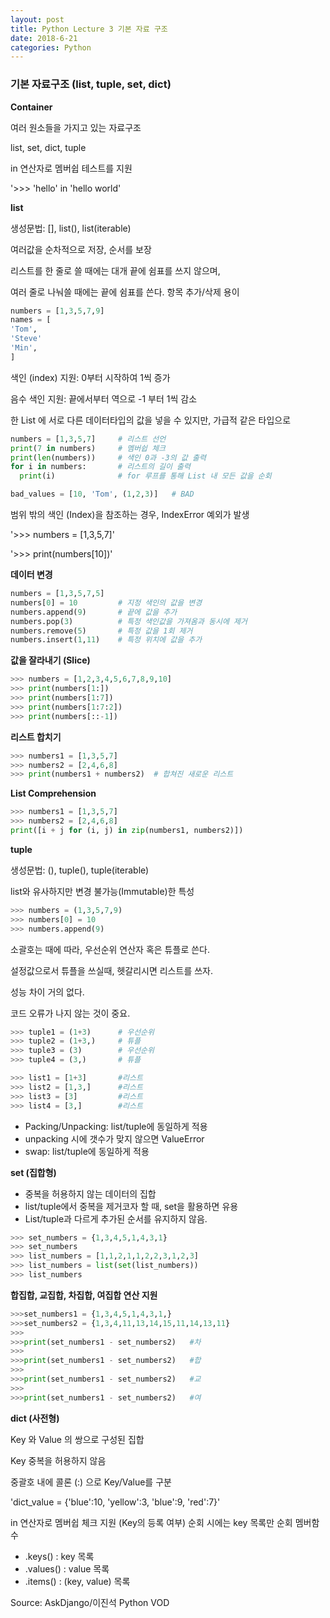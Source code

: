 ```yaml
---
layout: post
title: Python Lecture 3 기본 자료 구조
date: 2018-6-21
categories: Python
---
```


### 기본 자료구조 (list, tuple, set, dict)

**Container**

여러 원소들을 가지고 있는 자료구조

list, set, dict, tuple

in 연산자로 멤버쉽 테스트를 지원

'>>> 'hello' in 'hello world'


**list**

생성문법: [], list(), list(iterable)

여러값을 순차적으로 저장, 순서를 보장

리스트를 한 줄로 쓸 때에는 대개 끝에 쉼표를 쓰지 않으며,

여러 줄로 나눠쓸 때에는 끝에 쉼표를 쓴다. 항목 추가/삭제 용이

```python
numbers = [1,3,5,7,9]
names = [
'Tom',
'Steve'
'Min',
]
```

색인 (index) 지원: 0부터 시작하여 1씩 증가

음수 색인 지원: 끝에서부터 역으로 -1 부터 1씩 감소

한 List 에 서로 다른 데이터타입의 값을 넣을 수 있지만, 가급적 같은 타입으로

```python
numbers = [1,3,5,7]		# 리스트 선언
print(7 in numbers)		# 멤버쉽 체크
print(len(numbers))		# 색인 0과 -3의 값 출력
for i in numbers:		# 리스트의 길이 출력
  print(i)				# for 루프를 통해 List 내 모든 값을 순회

bad_values = [10, 'Tom', (1,2,3)]	# BAD
```

범위 밖의 색인 (Index)을 참조하는 경우, IndexError 예외가 발생

'>>> numbers = [1,3,5,7]'

'>>> print(numbers[10])'

**데이터 변경**

```python
numbers = [1,3,5,7,5]
numbers[0] = 10			# 지정 색인의 값을 변경
numbers.append(9)		# 끝에 값을 추가
numbers.pop(3)			# 특정 색인값을 가져옴과 동시에 제거
numbers.remove(5)		# 특정 값을 1회 제거
numbers.insert(1,11)	# 특정 위치에 값을 추가
```

**값을 잘라내기 (Slice)**

```python
>>> numbers = [1,2,3,4,5,6,7,8,9,10]
>>> print(numbers[1:])
>>> print(numbers[1:7])
>>> print(numbers[1:7:2])
>>> print(numbers[::-1])
```

**리스트 합치기**

```python
>>> numbers1 = [1,3,5,7]
>>> numbers2 = [2,4,6,8]
>>> print(numbers1 + numbers2)	# 합쳐진 새로운 리스트
```

**List Comprehension**

```python
>>> numbers1 = [1,3,5,7]
>>> numbers2 = [2,4,6,8]
print([i + j for (i, j) in zip(numbers1, numbers2)])
```

**tuple**

생성문법: (), tuple(), tuple(iterable)

list와 유사하지만 변경 불가능(Immutable)한 특성

```python
>>> numbers = (1,3,5,7,9)
>>> numbers[0] = 10
>>> numbers.append(9)
```
소괄호는 때에 따라, 우선순위 연산자 혹은 튜플로 쓴다.

설정값으로서 튜플을 쓰실때, 헷갈리시면 리스트를 쓰자. 

성능 차이 거의 없다. 

코드 오류가 나지 않는 것이 중요.

```python
>>> tuple1 = (1+3)		# 우선순위
>>> tuple2 = (1+3,)		# 튜플
>>> tuple3 = (3)		# 우선순위
>>> tuple4 = (3,)		# 튜플

>>> list1 = [1+3]		#리스트
>>> list2 = [1,3,]		#리스트
>>> list3 = [3]			#리스트
>>> list4 = [3,]		#리스트
```

- Packing/Unpacking: list/tuple에 동일하게 적용
- unpacking 시에 갯수가 맞지 않으면 ValueError
- swap: list/tuple에 동일하게 적용

**set (집합형)**

- 중복을 허용하지 않는 데이터의 집합
- list/tuple에서 중복을 제거코자 할 때, set을 활용하면 유용
- List/tuple과 다르게 추가된 순서를 유지하지 않음.

```python
>>> set_numbers = {1,3,4,5,1,4,3,1}
>>> set_numbers
>>> list_numbers = [1,1,2,1,1,2,2,3,1,2,3]
>>> list_numbers = list(set(list_numbers))
>>> list_numbers
```

**합집합, 교집합, 차집합, 여집합 연산 지원**

```python
>>>set_numbers1 = {1,3,4,5,1,4,3,1,}
>>>set_numbers2 = {1,3,4,11,13,14,15,11,14,13,11}
>>>
>>>print(set_numbers1 - set_numbers2)	#차
>>>
>>>print(set_numbers1 - set_numbers2)	#합
>>>
>>>print(set_numbers1 - set_numbers2)	#교
>>>
>>>print(set_numbers1 - set_numbers2)	#여
```

**dict (사전형)**

Key 와 Value 의 쌍으로 구성된 집합

Key 중복을 허용하지 않음

중괄호 내에 콜론 (:) 으로 Key/Value를 구분

'dict_value = {'blue':10, 'yellow':3, 'blue':9, 'red':7}'

in 연산자로 멤버쉽 체크 지원 (Key의 등록 여부)
순회 시에는 key 목록만 순회
멤버함수
- .keys() :  key 목록
- .values() : value 목록
- .items() : (key, value) 목록



Source:  AskDjango/이진석 Python VOD